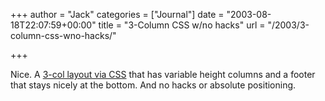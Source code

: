 +++
author = "Jack"
categories = ["Journal"]
date = "2003-08-18T22:07:59+00:00"
title = "3-Column CSS w/no hacks"
url = "/2003/3-column-css-wno-hacks/"

+++

Nice. A [3-col layout via CSS][1] that has variable height columns and a footer that stays nicely at the bottom. And no hacks or absolute positioning.

 [1]: http://www.pixy.cz/blogg/clanky/css-3col-layout/ "3-col layout via CSS"